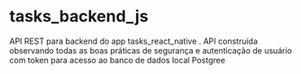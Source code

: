 # tasks_backend_js
API REST para backend do app tasks_react_native . API construída observando todas as boas práticas de segurança e autenticação de usuário com token para acesso ao banco de dados local Postgree
